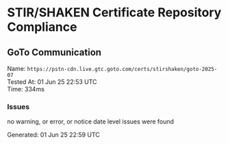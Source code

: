 # STIR/SHAKEN Certificate Repository Compliance

## GoTo Communication

Name: `https://pstn-cdn.live.gtc.goto.com/certs/stirshaken/goto-2025-07`\
Tested At: 01 Jun 25 22:53 UTC\
Time: 334ms

### Issues

no warning, or error, or notice date level issues were found

Generated: 01 Jun 25 22:59 UTC